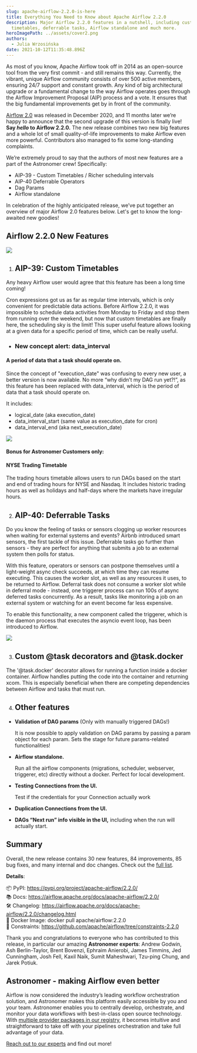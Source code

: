 ```yaml
---
slug: apache-airflow-2.2.0-is-here
title: Everything You Need to Know about Apache Airflow 2.2.0
description: Major Airflow 2.2.0 features in a nutshell, including customisable
  timetables, deferrable tasks, Airflow standalone and much more.
heroImagePath: ../assets/cover2.png
authors:
  - Julia Wrzosińska
date: 2021-10-12T11:35:48.896Z
---
```

As most of you know, Apache Airflow took off in 2014 as an open-source tool from the very first commit - and still remains this way. Currently, the vibrant, unique Airflow community consists of over 500 active members, ensuring 24/7 support and constant growth. Any kind of big architectural upgrade or a fundamental change to the way Airflow operates goes through the Airflow Improvement Proposal (AIP) process and a vote. It ensures that the big fundamental improvements get by in front of the community.

[Airflow 2.0](http://astronomer.io/blog/introducing-airflow-2-0) was released in December 2020, and 11 months later we’re happy to announce that the second upgrade of this version is finally live! **Say *hello* to Airflow 2.2.0.** The new release combines two new big features and a whole lot of small quality-of-life improvements to make Airflow even more powerful. Contributors also managed to fix some long-standing complaints. 



We’re extremely proud to say that the authors of most new features are a part of the Astronomer crew! Specifically:

* AIP-39 - Custom Timetables / Richer scheduling intervals
* AIP-40 Deferrable Operators
* Dag Params
* Airflow standalone



In celebration of the highly anticipated release, we’ve put together an overview of major Airflow 2.0 features below. Let's get to know the long-awaited new goodies!

## Airflow 2.2.0 New Features



![](https://lh3.googleusercontent.com/2PKD_mIX6C5Kov0bJJBqL8SSH_48pOxxKdiI-3-usW3O9q2oczb-l1ls687Rk20tUb3fJLiGBetzXs4SV99eK-uRiKwjgw4r7uDyrxt5GJx9eodmdRVPY2XWIvgpcPYjwLxizr9Z=s0)

1. ## AIP-39: Custom Timetables



Any heavy Airflow user would agree that this feature has been a long time coming!

Cron expressions got us as far as regular time intervals, which is only convenient for predictable data actions. Before Airflow 2.2.0, it was impossible to schedule data activities from Monday to Friday and stop them from running over the weekend, but now that custom timetables are finally here, the scheduling sky is the limit! This super useful feature allows looking at a given data for a specific period of time, which can be really useful. 



* ### New concept alert: data_interval

#### **A period of data that a task should operate on.**

Since the concept of "execution_date" was confusing to every new user, a better version is now available. No more “why didn’t my DAG run yet?!”, as this feature has been replaced with data_interval, which is the period of data that a task should operate on. 

It includes:

* logical_date (aka execution_date)
* data_interval_start (same value as execution_date for cron)
* data_interval_end (aka next_execution_date)

![](https://lh5.googleusercontent.com/yWsZ_ZpMRSl77g1-XmmAytyCgpK9smcR1sxbQmcpJ5oGcOjFJq3k0zESuExN-OrMfwQdtntNz0BGmw44hcQgl2VW50YitE8IzIQ2y0b2ZAw_EdsAG3DqnhBT44PDCdFfb4KS0Wnw=s0)

#### Bonus for Astronomer Customers only: 

#### NYSE Trading Timetable

The trading hours timetable allows users to run DAGs based on the start and end of trading hours for NYSE and Nasdaq. It includes historic trading hours as well as holidays and half-days where the markets have irregular hours. 

2. ## AIP-40: Deferrable Tasks

Do you know the feeling of tasks or sensors clogging up worker resources when waiting for external systems and events? Airbnb introduced smart sensors, the first tackle of this issue. Deferrable tasks go further than sensors - they are perfect for anything that submits a job to an external system then polls for status.



With this feature, operators or sensors can postpone themselves until a light-weight async check succeeds, at which time they can resume executing. This causes the worker slot, as well as any resources it uses, to be returned to Airflow. Deferral task does not consume a worker slot while in deferral mode - instead, one triggerer process can run 100s of async deferred tasks concurrently. As a result, tasks like monitoring a job on an external system or watching for an event become far less expensive. 



To enable this functionality, a new component called the triggerer, which is the daemon process that executes the asyncio event loop, has been introduced to Airflow.



![](https://lh3.googleusercontent.com/t6C0RvGj9hsdIbzQnoT6480k4wXisObyWzAZ_jOHW0rCjPhFzHcQQEcZgkDi5ee5XiJGXBpo0nA261YMFwnRtnJaqirBo_3XjCISF5Z7bVhxlAQvAzUg-EaIJjKcGHdhz6pwEtgY=s0)

3. ## Custom @task decorators and @task.docker

The '@task.docker' decorator allows for running a function inside a docker container. Airflow handles putting the code into the container and returning xcom. This is especially beneficial when there are competing dependencies between Airflow and tasks that must run.



4. ## Other features

* **Validation of DAG params** (Only with manually triggered DAGs!)

  It is now possible to apply validation on DAG params by passing a param object for each param. Sets the stage for future params-related functionalities!
* **Airflow standalone.**

  Run all the airflow components (migrations, scheduler, webserver, triggerer, etc) directly without a docker. Perfect for local development.
* **Testing Connections from the UI.**

  Test if the credentials for your Connection actually work
* **Duplication Connections from the UI.**
* **DAGs “Next run” info visible in the UI,** including when the run will actually start.

## Summary

Overall, the new release contains 30 new features, 84 improvements, 85 bug fixes, and many internal and doc changes. Check out the [full list](https://airflow.apache.org/docs/apache-airflow/stable/changelog.html).

**Details**:

📦 PyPI: <https://pypi.org/project/apache-airflow/2.2.0/>\
📚 Docs: <https://airflow.apache.org/docs/apache-airflow/2.2.0/>\
🛠️ Changelog: <https://airflow.apache.org/docs/apache-airflow/2.2.0/changelog.html>\
🐳 Docker Image: docker pull apache/airflow:2.2.0\
🚏 Constraints: <https://github.com/apache/airflow/tree/constraints-2.2.0>

Thank you and congratulations to everyone who has contributed to this release, in particular our amazing **Astronomer experts**: Andrew Godwin, Ash Berlin-Taylor, Brent Bovenzi, Ephraim Anierobi, James Timmins, Jed Cunningham, Josh Fell, Kaxil Naik, Sumit Maheshwari, Tzu-ping Chung, and Jarek Potiuk.



## Astronomer - making Airflow even better

Airflow is now considered the industry’s leading workflow orchestration solution, and Astronomer makes this platform easily accessible by you and your team. Astronomer enables you to centrally develop, orchestrate, and monitor your data workflows with best-in-class open source technology. With [multiple provider packages in our registry](https://registry.astronomer.io/providers/), it becomes intuitive and straightforward to take off with your pipelines orchestration and take full advantage of your data. 

[Reach out to our experts](https://www.astronomer.io/get-astronomer/) and find out more!